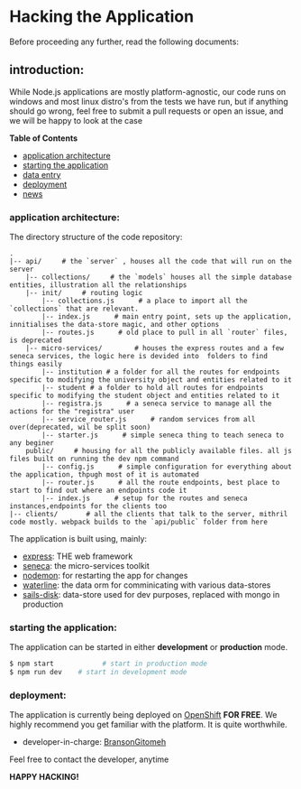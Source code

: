 # Hacking the Application

Before proceeding any further, read the following documents:

<!-- 1. [CONTRIBUTING.md][contrib]: contributing source code
1. [CODE\_OF\_CONDUCT.md][coc]: code of conduct
1. [LICENSE][license]: software license -->
<!-- 
[contrib]:https://github.com/forfuturellc/mmtc-ke/blob/master/CONTRIBUTING.md
[coc]:https://github.com/forfuturellc/mmtc-ke/blob/master/CODE_OF_CONDUCT.md
[license]:https://github.com/forfuturellc/mmtc-ke/blob/master/LICENSE -->


## introduction:

While Node.js applications are mostly platform-agnostic, our code runs on windows and most linux distro's from the tests we have run, but if anything should go wrong, feel free to submit a pull requests or open an issue, and we will be happy to look at the case

**Table of Contents**

* [application architecture](#arch)
* [starting the application](#start)
* [data entry](#data-entry)
* [deployment](#deploy)
* [news](#news)


<a name="arch"></a>
### application architecture:

The directory structure of the code repository:

```
.
|-- api/     # the `server` , houses all the code that will run on the server
	|-- collections/     # the `models` houses all the simple database entities, illustration all the relationships
	|-- init/     # routing logic
		|-- collections.js      # a place to import all the `collections` that are relevant.
		|-- index.js      # main entry point, sets up the application, innitialises the data-store magic, and other options
		|-- routes.js      # old place to pull in all `router` files, is deprecated
	|-- micro-services/        # houses the express routes and a few seneca services, the logic here is devided into  folders to find things easily
		|-- institution # a folder for all the routes for endpoints specific to modifying the university object and entities related to it
		|-- student # a folder to hold all routes for endpoints specific to modifying the student object and entities related to it
		|-- registra.js      # a seneca service to manage all the actions for the "registra" user
		|-- service_router.js      # random services from all over(deprecated, wil be split soon)
		|-- starter.js      # simple seneca thing to teach seneca to any beginer
	public/     # housing for all the publicly available files. all js files built on running the dev npm command
		|-- config.js      # simple configuration for everything about the application, thpugh most of it is automated
		|-- router.js      # all the route endpoints, best place to start to find out where an endpoints code it
		|-- index.js      # setup for the routes and seneca instances,endpoints for the clients too
|-- clients/       # all the clients that talk to the server, mithril code mostly. webpack builds to the `api/public` folder from here
```

The application is built using, mainly:

* [express][express]: THE web framework
* [seneca][seneca]: the micro-services toolkit
* [nodemon][nodemon]: for restarting the app for changes
* [waterline][waterline]: the data orm for comminicating with various data-stores
* [sails-disk][sails-disk]: data-store used for dev purposes, replaced with mongo in production


[express]:http://expressjs.com/
[seneca]:https://github.com/senecajs/seneca
[nodemon]:https://github.com/remy/nodemon
[waterline]:https://github.com/balderdashy/waterline
[sails-disk]:https://github.com/balderdashy/sails-disk



<a name="start"></a>
### starting the application:

The application can be started in either **development** or **production** mode.

```bash
$ npm start            # start in production mode
$ npm run dev    # start in development mode
```

<a name="deploy"></a>
### deployment:

The application is currently being deployed on [OpenShift][openshift]
**FOR FREE**. We highly recommend you get familiar with the platform.
It is quite worthwhile.

[openshift]:http://openshift.redhat.com/

* developer-in-charge: [BransonGitomeh](https://github.com/BransonGitomeh)

Feel free to contact the developer, anytime




<!-- <a name="news"></a>
### news:

You can find major news concerning the application at
http://mmtc.forfuture.co.ke/news/.

Since we are avoiding restarting the application, just to reflect any
recently-added news, the developer in-charge of deployment handles this
process:

* a new branch, from the **develop** branch is created with a name
  in a format, similar to `news/2016-04-23`.
* new news are added to the beginning of `web/_raw/news.md`
* while the new branch is reviewed and merged back, the updated news.md
  should be uploaded to the server, using SSH or similar tool.

News are now updated! -->


**HAPPY HACKING!**
